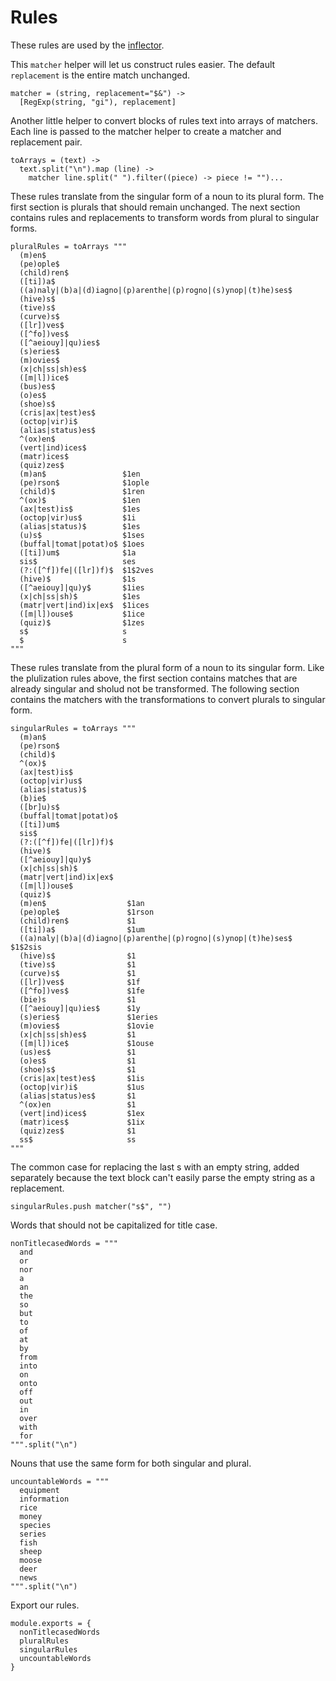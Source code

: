 Rules
=====

These rules are used by the [inflector](inflector.html).

This `matcher` helper will let us construct rules easier. The default `replacement` is the entire match unchanged.

    matcher = (string, replacement="$&") ->
      [RegExp(string, "gi"), replacement]

Another little helper to convert blocks of rules text into arrays of matchers. Each line is passed to the matcher helper to create a matcher and replacement pair.

    toArrays = (text) ->
      text.split("\n").map (line) ->
        matcher line.split(" ").filter((piece) -> piece != "")...

These rules translate from the singular form of a noun to its plural form. The first section is plurals that should remain unchanged. The next section contains rules and replacements to transform words from plural to singular forms.

    pluralRules = toArrays """
      (m)en$
      (pe)ople$
      (child)ren$
      ([ti])a$
      ((a)naly|(b)a|(d)iagno|(p)arenthe|(p)rogno|(s)ynop|(t)he)ses$
      (hive)s$
      (tive)s$
      (curve)s$
      ([lr])ves$
      ([^fo])ves$
      ([^aeiouy]|qu)ies$
      (s)eries$
      (m)ovies$
      (x|ch|ss|sh)es$
      ([m|l])ice$
      (bus)es$
      (o)es$
      (shoe)s$
      (cris|ax|test)es$
      (octop|vir)i$
      (alias|status)es$
      ^(ox)en$
      (vert|ind)ices$
      (matr)ices$
      (quiz)zes$
      (m)an$                 $1en
      (pe)rson$              $1ople
      (child)$               $1ren
      ^(ox)$                 $1en
      (ax|test)is$           $1es
      (octop|vir)us$         $1i
      (alias|status)$        $1es
      (u)s$                  $1ses
      (buffal|tomat|potat)o$ $1oes
      ([ti])um$              $1a
      sis$                   ses
      (?:([^f])fe|([lr])f)$  $1$2ves
      (hive)$                $1s
      ([^aeiouy]|qu)y$       $1ies
      (x|ch|ss|sh)$          $1es
      (matr|vert|ind)ix|ex$  $1ices
      ([m|l])ouse$           $1ice
      (quiz)$                $1zes
      s$                     s
      $                      s
    """

These rules translate from the plural form of a noun to its singular form. Like the plulization rules above, the first section contains matches that are already singular and sholud not be transformed. The following section contains the matchers with the transformations to convert plurals to singular form.

    singularRules = toArrays """
      (m)an$
      (pe)rson$
      (child)$
      ^(ox)$
      (ax|test)is$
      (octop|vir)us$
      (alias|status)$
      (b)ie$
      ([br]u)s$
      (buffal|tomat|potat)o$
      ([ti])um$
      sis$
      (?:([^f])fe|([lr])f)$
      (hive)$
      ([^aeiouy]|qu)y$
      (x|ch|ss|sh)$
      (matr|vert|ind)ix|ex$
      ([m|l])ouse$
      (quiz)$
      (m)en$                  $1an
      (pe)ople$               $1rson
      (child)ren$             $1
      ([ti])a$                $1um
      ((a)naly|(b)a|(d)iagno|(p)arenthe|(p)rogno|(s)ynop|(t)he)ses$ $1$2sis
      (hive)s$                $1
      (tive)s$                $1
      (curve)s$               $1
      ([lr])ves$              $1f
      ([^fo])ves$             $1fe
      (bie)s                  $1
      ([^aeiouy]|qu)ies$      $1y
      (s)eries$               $1eries
      (m)ovies$               $1ovie
      (x|ch|ss|sh)es$         $1
      ([m|l])ice$             $1ouse
      (us)es$                 $1
      (o)es$                  $1
      (shoe)s$                $1
      (cris|ax|test)es$       $1is
      (octop|vir)i$           $1us
      (alias|status)es$       $1
      ^(ox)en                 $1
      (vert|ind)ices$         $1ex
      (matr)ices$             $1ix
      (quiz)zes$              $1
      ss$                     ss
    """

The common case for replacing the last s with an empty string, added separately because the text block can't easily parse the empty string as a replacement.

    singularRules.push matcher("s$", "")

Words that should not be capitalized for title case.

    nonTitlecasedWords = """
      and
      or
      nor
      a
      an
      the
      so
      but
      to
      of
      at
      by
      from
      into
      on
      onto
      off
      out
      in
      over
      with
      for
    """.split("\n")

Nouns that use the same form for both singular and plural.

    uncountableWords = """
      equipment
      information
      rice
      money
      species
      series
      fish
      sheep
      moose
      deer
      news
    """.split("\n")

Export our rules.

    module.exports = {
      nonTitlecasedWords
      pluralRules
      singularRules
      uncountableWords
    }
